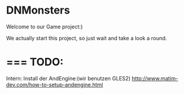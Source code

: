 DNMonsters
===

Welcome to our Game project:)

We actually start this project, so just wait and take a look a round.

===
TODO:
===
Intern:
Install der AndEngine:(wir benutzen GLES2)
http://www.matim-dev.com/how-to-setup-andengine.html